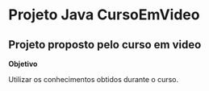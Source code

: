 # Projeto Java CursoEmVideo

## Projeto proposto pelo curso em video

__Objetivo__

Utilizar os conhecimentos obtidos durante o curso.
